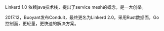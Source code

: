 
Linkerd 1.0 依赖java技术栈，提出了service mesh的概念，是一大创举。

2017.12，Buoyant发布Conduit，最终更名为Linkerd 2.0。采用Rust数据面，Go控制面，更轻量，更快速的解决方案。
